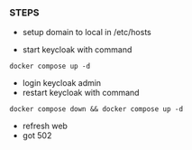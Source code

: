 ### STEPS
- setup domain to local  in /etc/hosts

- start keycloak with command
```shell
docker compose up -d
```
- login keycloak admin
- restart keycloak with command
```shell
docker compose down && docker compose up -d
```
- refresh web
- got 502
